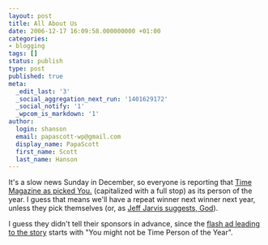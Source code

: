 ```yaml
---
layout: post
title: All About Us
date: 2006-12-17 16:09:58.000000000 +01:00
categories:
- blogging
tags: []
status: publish
type: post
published: true
meta:
  _edit_last: '3'
  _social_aggregation_next_run: '1401629172'
  _social_notify: '1'
  _wpcom_is_markdown: '1'
author:
  login: shanson
  email: papascott-wp@gmail.com
  display_name: PapaScott
  first_name: Scott
  last_name: Hanson
---
```

<p>It's a slow news Sunday in December, so everyone is reporting that <a href="http://www.time.com/time/magazine/article/0,9171,1569514,00.html">Time Magazine as picked You.</a> (capitalized with a full stop) as its person of the year. I guess that means we'll have a repeat winner next winner next year, unless they pick themselves (or, as <a href="http://www.buzzmachine.com/index.php/2006/12/17/it-has-always-been-us/">Jeff Jarvis suggests, God</a>).</p>
<p>I guess they didn't tell their sponsors in advance, since the <a href="http://cache.ultramercial.com/d/005-434/chrysler_flash.html">flash ad leading to the story</a> starts with "You might not be Time Person of the Year".</p>
